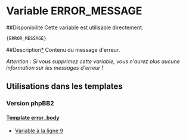 # Variable ERROR_MESSAGE

##Disponibilité
Cette variable est utilisable directement.

```html
{ERROR_MESSAGE}
```

##Description[*](https://fa-tvars.appspot.com/var/ERROR_MESSAGE)
Contenu du message d'erreur.

*Attention : Si vous supprimez cette variable, vous n'aurez plus aucune information sur les messages d'erreur !*

## Utilisations dans les templates

### Version phpBB2

#### [Template error_body](subsilver/error_body.md#readme)
* [Variable &agrave; la ligne 9](../subsilver/error_body.tpl#L9)